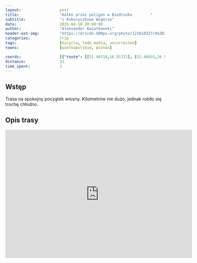 ```yaml
---
layout:                 post
title:                  "Kółko przez poligon w Biedrusku        "
subtitle:               "i Kokoryczkowe Wzgórze"
date:                   2015-04-18 20:00:00
author:                 "Aleksander Kwiatkowski"
header-ext-img:         "https://drscdn.500px.org/photo/121610327/m%3D2048/06fbfd7a192d453eee6388675c73c225"
categories:             trip
tags:                   [bicycle, todo_media, uncorrected]
towns:                  [wielkopolskie, poznan]

coords:                 [{"route": [[52.46518,16.91721], [52.46633,16.92425], [52.46602,16.94159], [52.46769,16.94777], [52.46691,16.95523], [52.47313,16.95746], [52.47234,16.97017], [52.48526,16.96751], [52.49174,16.96673], [52.49754,16.94905], [52.50334,16.95798], [52.50914,16.96888], [52.51337,16.96631], [52.51833,16.95635], [52.54057,16.95412], [52.54407,16.94922], [52.53687,16.93712], [52.53071,16.91403], [52.51880,16.90914], [52.51034,16.88966], [52.50788,16.88811], [52.49628,16.85275], [52.49231,16.85696], [52.48975,16.87275], [52.49116,16.87696], [52.48646,16.88082], [52.48609,16.89086], [52.47119,16.90193], [52.46617,16.91343], [52.46497,16.91867]], "type": "bicycle"}]
distance:               31
time_spent:             3
---
```



Wstęp
-----

Trasa na spokojny początek wiosny. Kilometrów nie dużo, jednak robiło się trochę chłodno.

Opis trasy
----------

<iframe height='405' width='590' frameborder='0' allowtransparency='true' scrolling='no' src='https://www.strava.com/activities/288546971/embed/20090cef3e8bf131c0ac33794fbb2d8a6c531e16'></iframe>
